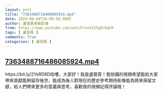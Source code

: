 ```yaml
---
layout: post
title: "7363488716486085924.mp4"
date: 2024-09-04T16:09:58.000Z
author: 盧保貴視覺影像
from: https://www.youtube.com/watch?v=V1IFgQrOqLM
tags: [ 盧保貴 ]
comments: True
categories: [ 盧保貴 ]
---
```

<!--1725466198000-->
[7363488716486085924.mp4](https://www.youtube.com/watch?v=V1IFgQrOqLM)
------

<div>
https://bit.ly/2YsRD8D哈嘍，大家好！我是盧寶貴！我拍攝的視頻希望能給大家帶來貢獻能夠留存後世，能成為後人對現在的歷史參考期待影像能為將來保留文獻，給人們帶來更多的意義與思考。喜歡我的視頻記得評論哦！
</div>
